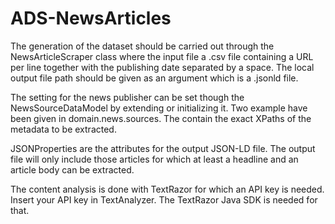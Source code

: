 # ADS-NewsArticles


The generation of the dataset should be carried out through the NewsArticleScraper class
where the input file a .csv file containing a URL per line together with the publishing 
date separated by a space. The local output file path should be given as an argument which 
is a .jsonld file. 

The setting for the news publisher can be set though the NewsSourceDataModel by extending 
or initializing it. Two example have been given in domain.news.sources. The contain the 
exact XPaths of the metadata to be extracted. 

JSONProperties are the attributes for the output JSON-LD file. The output file will only
include those articles for which at least a headline and an article body can be extracted.

The content analysis is done with TextRazor for which an API key is needed. Insert your API
key in TextAnalyzer. The TextRazor Java SDK is needed for that.
